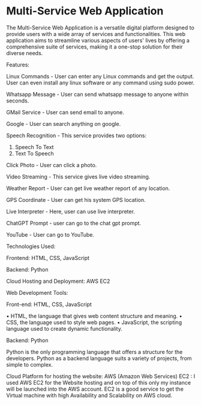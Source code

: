 # Multi-Service Web Application

The Multi-Service Web Application is a versatile digital platform designed to provide users
with a wide array of services and functionalities. This web application aims to streamline
various aspects of users' lives by offering a comprehensive suite of services, making it a
one-stop solution for their diverse needs.

Features:

Linux Commands - User can enter any Linux commands and get the output. User can even 
install any linux software or any command using sudo power.

Whatsapp Message - User can send whatsapp message to anyone within seconds.

GMail Service - User can send email to anyone.

Google - User can search anything on google.

Speech Recognition - This service provides two options:
1) Speech To Text
2) Text To Speech
 
Click Photo - User can click a photo.

Video Streaming - This service gives live video streaming.

Weather Report - User can get live weather report of any location.

GPS Coordinate - User can get his system GPS location.

Live Interpreter - Here, user can use live interpreter.

ChatGPT Prompt - user can go to the chat gpt prompt.

YouTube - User can go to YouTube.

Technologies Used:

Frontend: HTML, CSS, JavaScript

Backend: Python

Cloud Hosting and Deployment: AWS EC2

Web Development Tools:

Front-end: HTML, CSS, JavaScript

• HTML, the language that gives web content structure and meaning.
• CSS, the language used to style web pages.
• JavaScript, the scripting language used to create dynamic functionality.

Backend: Python

Python is the only programming language that offers a structure for the developers. Python 
as a backend language suits a variety of projects, from simple to complex.

Cloud Platform for hosting the website: AWS (Amazon Web Services) EC2 :
I used AWS EC2 for the Website hosting and on top of this only my instance will be
launched into the AWS account. EC2 is a good service to get the Virtual machine with high
Availability and Scalability on AWS cloud.
